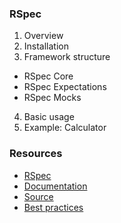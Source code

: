 ### RSpec

1. Overview
2. Installation
3. Framework structure
 * RSpec Core
 * RSpec Expectations
 * RSpec Mocks
4. Basic usage
5. Example: Calculator

### Resources

* [RSpec](http://rspec.info/)
* [Documentation](https://relishapp.com/rspec)
* [Source](https://github.com/rspec/rspec)
* [Best practices](http://betterspecs.org/)
